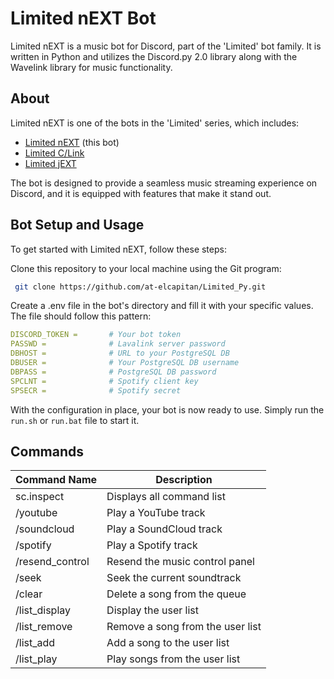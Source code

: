 # Limited nEXT Bot

Limited nEXT is a music bot for Discord, part of the 'Limited' bot family. It is written in Python and utilizes the Discord.py 2.0 library along with the Wavelink library for music functionality.

## About

Limited nEXT is one of the bots in the 'Limited' series, which includes:

- [Limited nEXT](https://github.com/at-elcapitan/Limited_Py) (this bot)
- [Limited C/Link](https://github.com/at-elcapitan/Limited-C_Link)
- [Limited jEXT](https://github.com/at-elcapitan/AT-Limited_jEXT)

The bot is designed to provide a seamless music streaming experience on Discord, and it is equipped with features that make it stand out.

## Bot Setup and Usage

To get started with Limited nEXT, follow these steps:

Clone this repository to your local machine using the Git program:

```sh
 git clone https://github.com/at-elcapitan/Limited_Py.git
```

Create a .env file in the bot's directory and fill it with your specific values. The file should follow this pattern:


```yaml
DISCORD_TOKEN =       # Your bot token
PASSWD =              # Lavalink server password
DBHOST =              # URL to your PostgreSQL DB
DBUSER =              # Your PostgreSQL DB username
DBPASS =              # PostgreSQL DB password
SPCLNT =              # Spotify client key
SPSECR =              # Spotify secret
```

With the configuration in place, your bot is now ready to use. Simply run the `run.sh` or `run.bat` file to start it.

## Commands


| Command Name      | Description                                        |
| ----------------- | -------------------------------------------------- |
| sc.inspect        | Displays all command list                          |
| /youtube          | Play a YouTube track                               |
| /soundcloud       | Play a SoundCloud track                            |
| /spotify          | Play a Spotify track                               |
| /resend_control   | Resend the music control panel                     |
| /seek             | Seek the current soundtrack                        |
| /clear            | Delete a song from the queue                       |
| /list_display     | Display the user list                              |
| /list_remove      | Remove a song from the user list                   |
| /list_add         | Add a song to the user list                        |
| /list_play        | Play songs from the user list                      |
